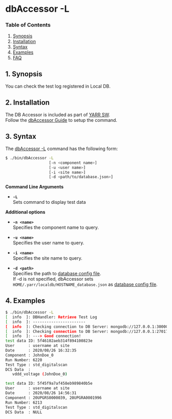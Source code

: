 # dbAccessor -L

### Table of Contents

1. [Synopsis](#1-synopsis)
2. [Installation](#2-installation)
3. [Syntax](#3-syntax)
4. [Examples](#4-examples)
5. [FAQ](#5-faq)

## 1. Synopsis

You can check the test log registered in Local DB.

## 2. Installation

The DB Accessor is included as part of [YARR SW](http://yarr.web.cern.ch/yarr/).<br>
Follow the [dbAccessor Guide](../accessor.md) to setup the command.

## 3. Syntax

The [dbAccessor -L](l.md) command has the following form:

```bash
$ ./bin/dbAccessor -L
                   [-n <component name>]
                   [-u <user name>]
                   [-i <site name>]
                   [-d <path/to/database.json>]
```

**Command Line Arguments**

- **``-L``**<br>
Sets command to display test data

**Additional options**

- **``-n <name>``**<br>
Specifies the component name to query.

- **``-u <name>``**<br>
Specifies the user name to query.

- **``-i <name>``**<br>
Specifies the site name to query.

- **``-d <path>``**<br>
Specifies the path to [database config file](../config/database.md).<br>
If -d is not specified, dbAccessor sets `HOME/.yarr/localdb/HOSTNAME_database.json` as [database config file](../config/database.md).

## 4. Examples

```bash
$ ./bin/dbAccessor -L
[  info  ]: DBHandler: Retrieve Test Log
[  info  ]: -----------------------
[  info  ]: Checking connection to DB Server: mongodb://127.0.0.1:30000/localdb ...
[  info  ]: Checking connection to DB Server: mongodb://127.0.0.1:27017/localdb ...
[  info  ]: ---> Good connection!
test data ID: 5f46102aeb314f894100823e
User      : username at site
Date      : 2020/08/26 16:32:35
Component : JohnDoe_0
Run Number: 6220
Test Type : std_digitalscan
DCS Data  :
   vddd_voltage (JohnDoe_0)

test data ID: 5f45f9a7af458eb989840b5e
User      : username at site
Date      : 2020/08/26 14:56:31
Component : 20UPGRS0000039, 20UPGRA0001996
Run Number: 6213
Test Type : std_digitalscan
DCS Data  : NULL
```
